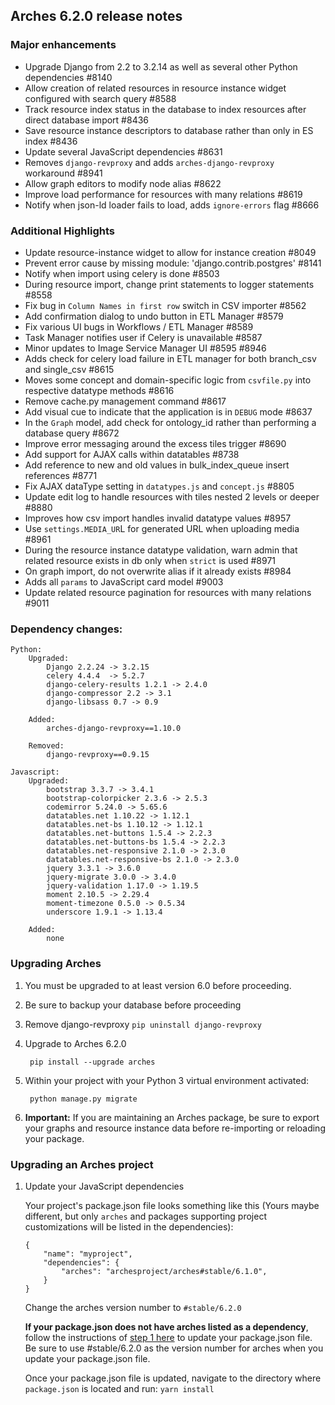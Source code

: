 Arches 6.2.0 release notes
------------------------
### Major enhancements

- Upgrade Django from 2.2 to 3.2.14 as well as several other Python dependencies #8140
- Allow creation of related resources in resource instance widget configured with search query #8588
- Track resource index status in the database to index resources after direct database import #8436
- Save resource instance descriptors to database rather than only in ES index #8436
- Update several JavaScript dependencies #8631
- Removes `django-revproxy` and adds `arches-django-revproxy` workaround #8941
- Allow graph editors to modify node alias #8622
- Improve load performance for resources with many relations #8619
- Notify when json-ld loader fails to load, adds `ignore-errors` flag #8666

### Additional Highlights
- Update resource-instance widget to allow for instance creation #8049
- Prevent error cause by missing module: 'django.contrib.postgres' #8141
- Notify when import using celery is done #8503
- During resource import, change print statements to logger statements #8558
- Fix bug in `Column Names in first row` switch in CSV importer #8562
- Add confirmation dialog to undo button in ETL Manager #8579
- Fix various UI bugs in Workflows / ETL Manager #8589
- Task Manager notifies user if Celery is unavailable #8587
- Minor updates to Image Service Manager UI #8595 #8946
- Adds check for celery load failure in ETL manager for both branch_csv and single_csv #8615
- Moves some concept and domain-specific logic from `csvfile.py` into respective datatype methods #8616
- Remove cache.py management command #8617
- Add visual cue to indicate that the application is in `DEBUG` mode #8637
- In the `Graph` model, add check for ontology_id rather than performing a database query #8672
- Improve error messaging around the excess tiles trigger #8690
- Add support for AJAX calls within datatables #8738
- Add reference to new and old values in bulk_index_queue insert references #8771
- Fix AJAX dataType setting in `datatypes.js` and `concept.js` #8805
- Update edit log to handle resources with tiles nested 2 levels or deeper #8880
- Improves how csv import handles invalid datatype values #8957
- Use `settings.MEDIA_UR`L for generated URL when uploading media #8961
- During the resource instance datatype validation, warn admin that related resource exists in db only when `strict` is used #8971
- On graph import, do not overwrite alias if it already exists #8984
- Adds all `params` to JavaScript card model #9003
- Update related resource pagination for resources with many relations #9011

### Dependency changes:
```
Python:
    Upgraded:
        Django 2.2.24 -> 3.2.15
        celery 4.4.4  -> 5.2.7
        django-celery-results 1.2.1 -> 2.4.0
        django-compressor 2.2 -> 3.1
        django-libsass 0.7 -> 0.9

    Added:
        arches-django-revproxy==1.10.0
    
    Removed:
        django-revproxy==0.9.15

Javascript:
    Upgraded:
        bootstrap 3.3.7 -> 3.4.1
        bootstrap-colorpicker 2.3.6 -> 2.5.3
        codemirror 5.24.0 -> 5.65.6
        datatables.net 1.10.22 -> 1.12.1
        datatables.net-bs 1.10.12 -> 1.12.1
        datatables.net-buttons 1.5.4 -> 2.2.3
        datatables.net-buttons-bs 1.5.4 -> 2.2.3
        datatables.net-responsive 2.1.0 -> 2.3.0
        datatables.net-responsive-bs 2.1.0 -> 2.3.0
        jquery 3.3.1 -> 3.6.0
        jquery-migrate 3.0.0 -> 3.4.0
        jquery-validation 1.17.0 -> 1.19.5
        moment 2.10.5 -> 2.29.4
        moment-timezone 0.5.0 -> 0.5.34
        underscore 1.9.1 -> 1.13.4

    Added:
        none
```


### Upgrading Arches
1. You must be upgraded to at least version 6.0 before proceeding.

2. Be sure to backup your database before proceeding

3. Remove django-revproxy `pip uninstall django-revproxy` 

4. Upgrade to Arches 6.2.0

        pip install --upgrade arches

5. Within your project with your Python 3 virtual environment activated:

        python manage.py migrate

6. **Important:** If you are maintaining an Arches package, be sure to export your graphs and resource instance data before re-importing or reloading your package. 

### Upgrading an Arches project

    
1. Update your JavaScript dependencies

    Your project's package.json file looks something like this (Yours maybe different, but only `arches` and packages supporting project customizations will be listed in the dependencies):

    ```    
    {
        "name": "myproject",
        "dependencies": {
            "arches": "archesproject/arches#stable/6.1.0",
        }
    }
    ```
    Change the arches version number to `#stable/6.2.0`

    **If your package.json does not have arches listed as a dependency**, follow the instructions of [step 1 here](https://github.com/archesproject/arches/blob/master/releases/5.1.0.md#upgrading-an-arches-project) to update your package.json file. Be sure to use #stable/6.2.0 as the version number for arches when you update your package.json file.
    
    Once your package.json file is updated, navigate to the directory where `package.json` is located and run: ```yarn install```

